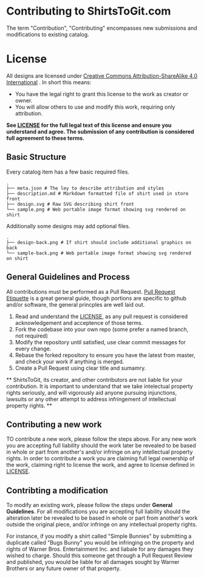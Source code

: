 # Contributing to ShirtsToGit.com
The term "Contribution", "Contributing" encompasses new submissions and modifications to existing catalog.

# License
All designs are licensed under [Creative Commons Attribution-ShareAlike 4.0 International](http://creativecommons.org/licenses/by-sa/4.0/) . In short this means:

- You have the legal right to grant this license to the work as creator or owner.
- You will allow others to use and modify this work, requiring only attribution.

**See [LICENSE](LICENSE.md) for the full legal text of this license and ensure you understand and agree. The submission of any contribution is considered full agreement to these terms.**


## Basic Structure
Every catalog item has a few basic required files.
```
.
├── meta.json # The ley to describe attribution and styles
├── description.md # Markdown formatted file of shirt used in store front
├── design.svg # Raw SVG describing shirt front
└── sample.png # Web portable image format showing svg rendered on shirt
```

Additionally some designs may add optional files.
```
.
├── design-back.png # If shirt should include additional graphics on back
└── sample-back.png # Web portable image format showing svg rendered on shirt
```

## General Guidelines and Process
All contributions must be performed as a Pull Request. [Pull Request Etiquette](https://gist.github.com/mikepea/863f63d6e37281e329f8) is a great general guide, though portions are specific to github and/or software, the general princples are well laid out.

1. Read and understand the [LICENSE](LICENSE.md), as any pull request is considered acknowledgement and acceptence of those terms. 
2. Fork the codebase into your own repo (some prefer a named branch, not required)
2. Modify the repository until satisfied, use clear commit messages for every change.
3. Rebase the forked repository to ensure you have the latest from master, and check your work if anything is merged.
4. Create a Pull Request using clear title and sumamry.

** ShirtsToGit, its creator, and other contributors are not liable for your contribution. It is important to understand that we take intelectual property rights seriously, and will vigorously aid anyone pursuing injunctions, lawsuits or any other attempt to address infringement of intellectual property rights. **


## Contributing a new work
TO contribute a new work, please follow the steps above. For any new work you are accepting full liability should the work later be revealed to be based in whole or part from another's and/or infringe on any intellectual property rights. In order to contribute a work you are claiming full legal ownership of the work, claiming right to license the work, and agree to license defined in [LICENSE](LICENSE.md).

## Contribting a modification
To modify an existing work, please follow the steps under **General Guidelines**. For all modifications you are accepting full liability should the alteration later be revealed to be based in whole or part from another's work outside the original piece, and/or infringe on any intellectual property rights. 

For instance, if you modify a shirt called "Simple Bunnies" by submitting a duplicate called "Bugs Bunny" you would be infringing on the property and rights of Warner Bros. Entertainment Inc. and liabale for any damages they wished to charge.  Should this someone get through a Pull Request Review and published, you would be liable for all damages sought by Warner Brothers or any future owner of that property.

